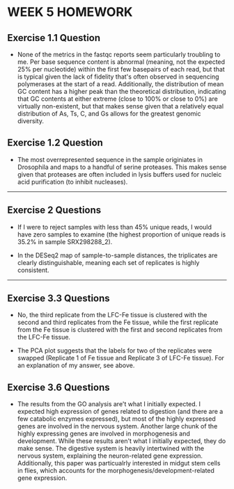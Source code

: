 # WEEK 5 HOMEWORK #


## Exercise 1.1 Question ##

- None of the metrics in the fastqc reports seem particularly troubling to me. Per base sequence content is abnormal (meaning, not the expected 25% per nucleotide) within the first few basepairs of each read, but that is typical given the lack of fidelity that's often observed in sequencing polymerases at the start of a read. Additionally, the distribution of mean GC content has a higher peak than the theoretical distribution, indicating that GC contents at either extreme (close to 100% or close to 0%) are virtually non-existent, but that makes sense given that a relatively equal distribution of As, Ts, C, and Gs allows for the greatest genomic diversity.


## Exercise 1.2 Question ##

- The most overrepresented sequence in the sample originiates in Drosophila and maps to a handful of serine proteases. This makes sense given that proteases are often included in lysis buffers used for nucleic acid purification (to inhibit nucleases).


***


## Exercise 2 Questions ##

- If I were to reject samples with less than 45% unique reads, I would have zero samples to examine (the highest proportion of unique reads is 35.2% in sample SRX298288_2).


- In the DESeq2 map of sample-to-sample distances, the triplicates are clearly distinguishable, meaning each set of replicates is highly consistent.


***



## Exercise 3.3 Questions ##

- No, the third replicate from the LFC-Fe tissue is clustered with the second and third replicates from the Fe tissue, while the first replicate from the Fe tissue is clustered with the first and second replicates from the LFC-Fe tissue.

- The PCA plot suggests that the labels for two of the replicates were swapped (Replicate 1 of Fe tissue and Replicate 3 of LFC-Fe tissue). For an explanation of my answer, see above.


## Exercise 3.6 Questions ##

- The results from the GO analysis are't what I initially expected. I expected high expression of genes related to digestion (and there are a few catabolic enzymes expressed), but most of the highly expressed genes are involved in the nervous system. Another large chunk of the highly expressing genes are involved in morphogenesis and development. While these results aren't what I initially expected, they do make sense. The digestive system is heavily intertwined with the nervous system, explaining the neuron-related gene expression. Additionally, this paper was particualrly interested in midgut stem cells in flies, which accounts for the morphogenesis/development-related gene expression.




